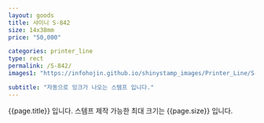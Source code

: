 ```yaml
---
layout: goods
title: 샤이니 S-842
size: 14x38mm
price: "50,000"

categories: printer_line
type: rect
permalink: /S-842/
images1: "https://infohojin.github.io/shinystamp_images/Printer_Line/S-841/S-842_1.jpg"

subtitle: "자동으로 잉크가 나오는 스템프 입니다."
---
```


{{page.title}} 입니다. 스템프 제작 가능한 최대 크기는 {{page.size}} 입니다. 